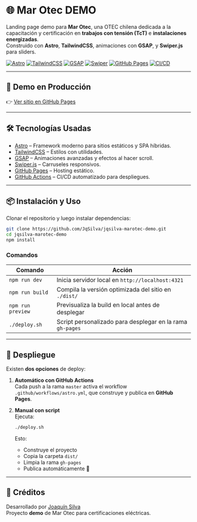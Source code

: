 # 🌐 Mar Otec DEMO

Landing page demo para **Mar Otec**, una OTEC chilena dedicada a la capacitación y certificación en **trabajos con tensión (TcT)** e **instalaciones energizadas**.  
Construido con **Astro**, **TailwindCSS**, animaciones con **GSAP**, y **Swiper.js** para sliders.

[![Astro](https://img.shields.io/badge/Astro-5.8-FF5D01?logo=astro&logoColor=white)](https://astro.build/)
[![TailwindCSS](https://img.shields.io/badge/TailwindCSS-4.1-38B2AC?logo=tailwind-css&logoColor=white)](https://tailwindcss.com/)
[![GSAP](https://img.shields.io/badge/GSAP-3.13-88CE02?logo=greensock&logoColor=white)](https://gsap.com/)
[![Swiper](https://img.shields.io/badge/Swiper-11.2-6332F6?logo=swiper&logoColor=white)](https://swiperjs.com/)
[![GitHub Pages](https://img.shields.io/badge/Deploy-GitHub%20Pages-222222?logo=github&logoColor=white)](https://pages.github.com/)
[![CI/CD](https://img.shields.io/badge/CI%2FCD-GitHub%20Actions-2088FF?logo=github-actions&logoColor=white)](https://docs.github.com/actions)

---

## 🚀 Demo en Producción

👉 [Ver sitio en GitHub Pages](https://jqsilva.github.io/MarOtec-DEMO)

---

## 🛠️ Tecnologías Usadas

- [Astro](https://astro.build/) – Framework moderno para sitios estáticos y SPA híbridas.
- [TailwindCSS](https://tailwindcss.com/) – Estilos con utilidades.
- [GSAP](https://gsap.com/) – Animaciones avanzadas y efectos al hacer scroll.
- [Swiper.js](https://swiperjs.com/) – Carruseles responsivos.
- [GitHub Pages](https://pages.github.com/) – Hosting estático.
- [GitHub Actions](https://docs.github.com/actions) – CI/CD automatizado para despliegues.

---

## 📦 Instalación y Uso

Clonar el repositorio y luego instalar dependencias:

```bash
git clone https://github.com/JqSilva/jqsilva-marotec-demo.git
cd jqsilva-marotec-demo
npm install
```

### Comandos

| Comando         | Acción                                                                 |
|-----------------|------------------------------------------------------------------------|
| `npm run dev`   | Inicia servidor local en `http://localhost:4321`                       |
| `npm run build` | Compila la versión optimizada del sitio en `./dist/`                   |
| `npm run preview` | Previsualiza la build en local antes de desplegar                    |
| `./deploy.sh`   | Script personalizado para desplegar en la rama `gh-pages`              |

---

## 🔄 Despliegue

Existen **dos opciones** de deploy:

1. **Automático con GitHub Actions**  
   Cada push a la rama `master` activa el workflow `.github/workflows/astro.yml`, que construye y publica en **GitHub Pages**.

2. **Manual con script**  
   Ejecuta:

   ```bash
   ./deploy.sh
   ```

   Esto:
   - Construye el proyecto
   - Copia la carpeta `dist/`
   - Limpia la rama `gh-pages`
   - Publica automáticamente 🚀

---

## 👤 Créditos

Desarrollado por [Joaquín Silva](https://github.com/JqSilva)  
Proyecto **demo** de Mar Otec para certificaciones eléctricas.
